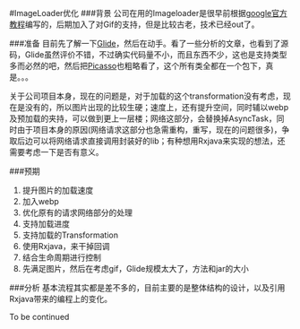 #ImageLoader优化
###背景
公司在用的Imageloader是很早前根据[google官方教程](http://developer.android.com/intl/zh-cn/training/displaying-bitmaps/index.html)编写的，后期加入了对Gif的支持，但是比较古老，技术已经out了。

###准备
目前先了解一下[Glide](https://github.com/bumptech/glide)，然后在动手。看了一些分析的文章，也看到了源码，Glide虽然评价不错，不过确实代码量不小，而且东西不少，这也是支持类型多而必然的吧，然后把[Picasso](https://github.com/square/picasso)也粗略看了，这个所有类全都在一个包下，真是。。。  

关于公司项目本身，现在的问题是，对于加载的这个transformation没有考虑，现在是没有的，所以图片出现的比较生硬；速度上，还有提升空间，同时辅以webp及预加载的夹持，可以做到更上一层楼；网络这部分，会替换掉AsyncTask，同时由于项目本身的原因(网络请求这部分也急需重构，重写，现在的问题很多)，争取后边可以将网络请求直接调用封装好的lib；有种想用Rxjava来实现的想法，还需要考虑一下是否有意义。

###预期
1. 提升图片的加载速度
2. 加入webp
3. 优化原有的请求网络部分的处理
4. 支持加载进度
5. 支持加载的Transformation
6. 使用Rxjava，来干掉回调
7. 结合生命周期进行控制
8. 先满足图片，然后在考虑gif，Glide规模太大了，方法和jar的大小

###分析
基本流程其实都是差不多的，目前主要的是整体结构的设计，以及引用Rxjava带来的编程上的变化。

To be continued